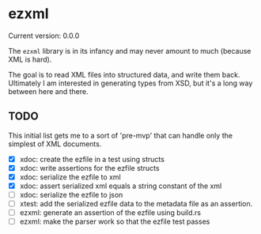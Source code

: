 # ezxml

Current version: 0.0.0


The `ezxml` library is in its infancy and may never amount to much (because XML is hard).

The goal is to read XML files into structured data, and write them back.
Ultimately I am interested in generating types from XSD, but it's a long way between here and there.

## TODO

This initial list gets me to a sort of 'pre-mvp' that can handle only the simplest of XML documents.

 * [x] xdoc: create the ezfile in a test using structs
 * [x] xdoc: write assertions for the ezfile structs
 * [x] xdoc: serialize the ezfile to xml
 * [x] xdoc: assert serialized xml equals a string constant of the xml
 * [ ] xdoc: serialize the ezfile to json
 * [ ] xtest: add the serialized ezfile data to the metadata file as an assertion.
 * [ ] ezxml: generate an assertion of the ezfile using build.rs
 * [ ] ezxml: make the parser work so that the ezfile test passes